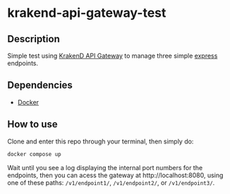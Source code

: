 # krakend-api-gateway-test

## Description

Simple test using [KrakenD API Gateway](https://www.krakend.io/open-source/) to manage three simple [express](http://expressjs.com) endpoints.

## Dependencies

- [Docker](https://www.docker.com/)

## How to use

Clone and enter this repo through your terminal, then simply do:

```sh
docker compose up
```

Wait until you see a log displaying the internal port numbers for the endpoints, then you can acess the gateway at http://localhost:8080, using one of these paths: `/v1/endpoint1/`, `/v1/endpoint2/`, or `/v1/endpoint3/`.
